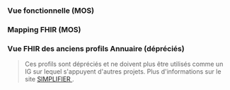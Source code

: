 ### Vue fonctionnelle (MOS)

<object data="mappingMosAnnuaireSante.svg"  style="width:100%" type="image/svg+xml"></object>

### Mapping FHIR (MOS)

<object data="mappingFhirAnnuaireSante.svg"  style="width:100%" type="image/svg+xml"></object>

### Vue FHIR des anciens profils Annuaire (dépréciés)

<blockquote class="stu-note">
<p>
Ces profils sont dépréciés et ne doivent plus être utilisés comme un IG sur lequel s'appuyent d'autres projets. Plus d'informations sur le site <a href="https://simplifier.net/modelisationdesstructuresetdesprofessionnels" > SIMPLIFIER </a>.
</p>
</blockquote>


<object data="mappingFhirAnnuaireSanteAncien.svg"  style="width:100%" type="image/svg+xml"></object>